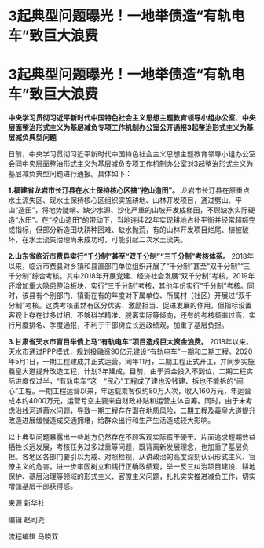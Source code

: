 # 3起典型问题曝光！一地举债造“有轨电车”致巨大浪费

# 3起典型问题曝光！一地举债造“有轨电车”致巨大浪费

**中央学习贯彻习近平新时代中国特色社会主义思想主题教育领导小组办公室、中央层面整治形式主义为基层减负专项工作机制办公室公开通报3起整治形式主义为基层减负典型问题**

日前，中央学习贯彻习近平新时代中国特色社会主义思想主题教育领导小组办公室会同中央层面整治形式主义为基层减负专项工作机制办公室对3起整治形式主义为基层减负典型问题进行通报。具体如下：

**1.福建省龙岩市长汀县在水土保持核心区搞“挖山造田”。**
龙岩市长汀县在原重点水土流失区、现水土保持核心区组织实施耕地、山林开发项目，通过劈山、平山“造田”，将地势陡峭、缺少水源、沙化严重的山坡开发成梯田，不顾缺水实际硬造“水田”。在“挖山造田”的带动下，当地连续22年实现耕地占补平衡并经常超额完成指标，但部分新造田块耕种困难、缺水抛荒，有的山林开发项目烂尾、植被破坏，在水土流失治理尚未成功时，可能引起二次水土流失。

**2.山东省临沂市费县实行“千分制”甚至“双千分制”“三千分制”考核体系。**
2018年以来，临沂市费县对乡镇和县直部门单位组织开展了“千分制”甚至“双千分制”“三千分制”综合考核，其中2018年开展党建、经济社会发展“双千分制”考核，2019年还增加重大隐患整治板块，实行“三千分制”考核，其他年份实行“千分制”考核。同时，该县有个别部门、镇街在有的年度对下属单位、所属村（社区）开展过“双千分制”考核。这类考核虽然有区分优劣、激励担当、促进发展的作用，但指标设置客观上存在过多过细、不够科学精准、脱离实际等倾向，还有的考核频率过高，实行月度排名、季度通报，不利于干部树立长远政绩观，加重了基层负担。

**3.甘肃省天水市盲目举债上马“有轨电车”项目造成巨大资金浪费。**
2018年以来，天水市通过PPP模式，规划投融资90亿元建设“有轨电车”一期和二期工程。2020年5月1日，一期工程建成并正式运营。同年11月，二期工程正式开工，并同步实施羲皇大道提升改造工程，计划3年建成。目前，由于资金投入不到位，二期工程实际进度仅过半，“有轨电车”这一“民心”工程成了建也没钱建、拆也不能拆的“闹心”工程。一期工程运营以来，年运载乘客仅约80万人次，收入160万元，年运营成本约4000万元，运营亏空主要来自财政补贴和运营主体自筹。同时，由于未考虑沿线河道蓄水问题，导致一期工程存在潜在地质风险，二期工程及羲皇大道提升改造进展缓慢造成交通拥堵，给群众出行和生产生活造成较大影响。

以上典型问题暴露出一些地方仍然存在不顾客观实际蛮干硬干、片面追求短期效益牺牲长远发展，考核任务过多过重等问题，既背离新发展理念，也加重了基层负担。各地区各部门要引以为戒、对照检视，从讲政治的高度深刻认识形式主义、官僚主义的危害，进一步牢固树立和践行正确政绩观，举一反三纠治项目建设、耕地保护、基层治理等领域的形式主义、官僚主义问题，扎扎实实推进减负工作，切实增强基层干部获得感。

来源 新华社

编辑 赵司尧

流程编辑 马晓双

